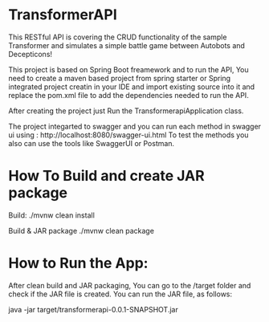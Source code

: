 # TransformerAPI
This RESTful API is covering the CRUD functionality of the sample Transformer and simulates a simple battle game between Autobots and Decepticons!

This project is based on Spring Boot freamework and to run the API, You need to create a maven based project from spring starter or Spring integrated project creatin
in your IDE and import existing source into it and replace the pom.xml file to add the dependencies needed to run the API.

After creating the project just Run the TransformerapiApplication class.

The project integarted to swagger and you can run each method in swagger ui using : http://localhost:8080/swagger-ui.html
To test the methods you also can use the tools like SwaggerUI or Postman.

# How To Build and create JAR package

Build:
./mvnw clean install

Build & JAR package
./mvnw clean package

# How to Run the App:
After clean build and JAR packaging, You can go to the /target folder and check if the JAR file is created. You can run the JAR file, as follows:

java -jar target/transformerapi-0.0.1-SNAPSHOT.jar





